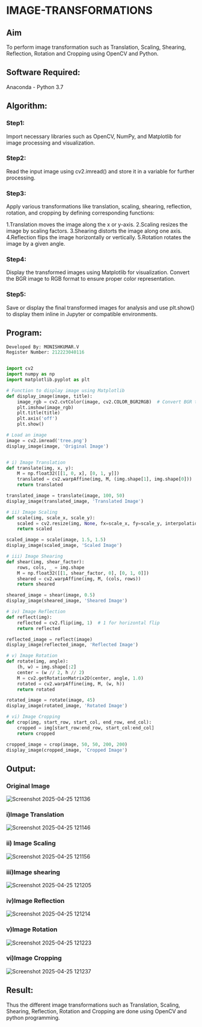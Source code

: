 # IMAGE-TRANSFORMATIONS


## Aim
To perform image transformation such as Translation, Scaling, Shearing, Reflection, Rotation and Cropping using OpenCV and Python.

## Software Required:
Anaconda - Python 3.7

## Algorithm:
### Step1:


Import necessary libraries such as OpenCV, NumPy, and Matplotlib for image processing and visualization.

### Step2:

Read the input image using cv2.imread() and store it in a variable for further processing.


### Step3:

Apply various transformations like translation, scaling, shearing, reflection, rotation, and cropping by defining corresponding functions:

1.Translation moves the image along the x or y-axis.
2.Scaling resizes the image by scaling factors.
3.Shearing distorts the image along one axis.
4.Reflection flips the image horizontally or vertically.
5.Rotation rotates the image by a given angle.

### Step4:
Display the transformed images using Matplotlib for visualization. Convert the BGR image to RGB format to ensure proper color representation.

### Step5:
Save or display the final transformed images for analysis and use plt.show() to display them inline in Jupyter or compatible environments.

## Program:
```python
Developed By: MONISHKUMAR.V
Register Number: 212223040116


import cv2
import numpy as np
import matplotlib.pyplot as plt

# Function to display image using Matplotlib
def display_image(image, title):
    image_rgb = cv2.cvtColor(image, cv2.COLOR_BGR2RGB)  # Convert BGR to RGB for proper color display
    plt.imshow(image_rgb)
    plt.title(title)
    plt.axis('off')
    plt.show()

# Load an image
image = cv2.imread('tree.png')
display_image(image, 'Original Image')


# i) Image Translation
def translate(img, x, y):
    M = np.float32([[1, 0, x], [0, 1, y]])
    translated = cv2.warpAffine(img, M, (img.shape[1], img.shape[0]))
    return translated

translated_image = translate(image, 100, 50)
display_image(translated_image, 'Translated Image')

# ii) Image Scaling
def scale(img, scale_x, scale_y):
    scaled = cv2.resize(img, None, fx=scale_x, fy=scale_y, interpolation=cv2.INTER_LINEAR)
    return scaled

scaled_image = scale(image, 1.5, 1.5)
display_image(scaled_image, 'Scaled Image')

# iii) Image Shearing
def shear(img, shear_factor):
    rows, cols, _ = img.shape
    M = np.float32([[1, shear_factor, 0], [0, 1, 0]])
    sheared = cv2.warpAffine(img, M, (cols, rows))
    return sheared

sheared_image = shear(image, 0.5)
display_image(sheared_image, 'Sheared Image')

# iv) Image Reflection
def reflect(img):
    reflected = cv2.flip(img, 1)  # 1 for horizontal flip
    return reflected

reflected_image = reflect(image)
display_image(reflected_image, 'Reflected Image')

# v) Image Rotation
def rotate(img, angle):
    (h, w) = img.shape[:2]
    center = (w // 2, h // 2)
    M = cv2.getRotationMatrix2D(center, angle, 1.0)
    rotated = cv2.warpAffine(img, M, (w, h))
    return rotated

rotated_image = rotate(image, 45)
display_image(rotated_image, 'Rotated Image')

# vi) Image Cropping
def crop(img, start_row, start_col, end_row, end_col):
    cropped = img[start_row:end_row, start_col:end_col]
    return cropped

cropped_image = crop(image, 50, 50, 200, 200)
display_image(cropped_image, 'Cropped Image')

```
## Output:
### Original Image
![Screenshot 2025-04-25 121136](https://github.com/user-attachments/assets/3e6dcaf0-2b70-4d37-bd93-f51665ce4580)


### i)Image Translation
![Screenshot 2025-04-25 121146](https://github.com/user-attachments/assets/d69bf6f3-ab42-40bb-a9a4-68ca2d00680d)


### ii) Image Scaling
![Screenshot 2025-04-25 121156](https://github.com/user-attachments/assets/78f8e17d-165d-4378-a3b8-86ad940e84be)


### iii)Image shearing
![Screenshot 2025-04-25 121205](https://github.com/user-attachments/assets/f00b196c-6d94-4e87-839d-8a73f4244b01)



### iv)Image Reflection
![Screenshot 2025-04-25 121214](https://github.com/user-attachments/assets/7331f43c-d3af-4b13-be5a-2491199526be)



### v)Image Rotation
![Screenshot 2025-04-25 121223](https://github.com/user-attachments/assets/fba7d0bd-f38e-4c56-aae8-5c19bdbb426f)


### vi)Image Cropping
![Screenshot 2025-04-25 121237](https://github.com/user-attachments/assets/77ee2d84-b71b-4c8c-9629-0052f7f36f41)


## Result: 

Thus the different image transformations such as Translation, Scaling, Shearing, Reflection, Rotation and Cropping are done using OpenCV and python programming.
